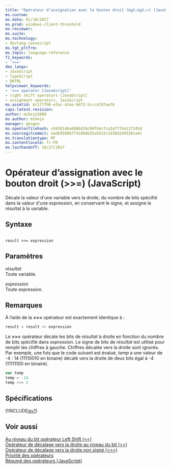 ```yaml
---
title: "Opérateur d’assignation avec le bouton droit (&gt;&gt;=) (JavaScript) | Documents Microsoft"
ms.custom: 
ms.date: 01/18/2017
ms.prod: windows-client-threshold
ms.reviewer: 
ms.suite: 
ms.technology:
- devlang-javascript
ms.tgt_pltfrm: 
ms.topic: language-reference
f1_keywords:
- '>>='
dev_langs:
- JavaScript
- TypeScript
- DHTML
helpviewer_keywords:
- '>>= operator [JavaScript]'
- right shift operators [JavaScript]
- assignment operators, JavaScript
ms.assetid: 8c1f7f90-e3ac-42ee-94f2-5ccc47d7aef6
caps.latest.revision: 
author: mikejo5000
ms.author: mikejo
manager: ghogen
ms.openlocfilehash: cb93d146ad00bd19c09fb4cfca3af776a11f245d
ms.sourcegitcommit: aadb9588877418b8b55a5612c1d3842d4520ca4c
ms.translationtype: MT
ms.contentlocale: fr-FR
ms.lasthandoff: 10/27/2017
---
```

# <a name="right-shift-assignment-operator-gtgt-javascript"></a>Opérateur d’assignation avec le bouton droit (&gt;&gt;=) (JavaScript)
Décale la valeur d'une variable vers la droite, du nombre de bits spécifié dans la valeur d'une expression, en conservant le signe, et assigne le résultat à la variable.  
  
## <a name="syntax"></a>Syntaxe  
  
```  
  
result >>= expression  
```  
  
## <a name="parameters"></a>Paramètres  
 *résultat*  
 Toute variable.  
  
 *expression*  
 Toute expression.  
  
## <a name="remarks"></a>Remarques  
 À l’aide de la  **>>=**  opérateur est exactement identique à :  
  
```JavaScript  
result = result >> expression  
```  
  
 Le  **>>=**  opérateur décale les bits de *résultat* à droite en fonction du nombre de bits spécifié dans *expression*. Le signe de bits de *résultat* est utilisé pour remplir les chiffres à gauche. Chiffres décalée vers la droite sont ignorés. Par exemple, une fois que le code suivant est évalué, *temp* a une valeur de -4 : 14 (11110010 en binaire) décalé vers la droite de deux bits égal à -4 (11111100 en binaire).  
  
```JavaScript  
var temp  
temp = -14  
temp >>= 2  
```  
  
## <a name="requirements"></a>Spécifications  
 [!INCLUDE[jsv1](../../javascript/misc/includes/jsv1-md.md)]  
  
## <a name="see-also"></a>Voir aussi  
 [Au niveau du bit opérateur Left Shift (<\<)](../../javascript/reference/bitwise-left-shift-operator-decrement-javascript.md)   
 [Opérateur de décalage vers la droite au niveau du bit (>>)](../../javascript/reference/bitwise-right-shift-operator-decrement-javascript.md)   
 [Opérateur de décalage vers la droite non signé (>>>)](../../javascript/reference/unsigned-right-shift-operator-decrement-javascript.md)   
 [Priorité des opérateurs](../../javascript/operator-subtractprecedence-javascript.md)   
 [Résumé des opérateurs (JavaScript)](../../javascript/misc/operator-subtractsummary-javascript.md)